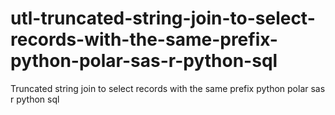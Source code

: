 # utl-truncated-string-join-to-select-records-with-the-same-prefix-python-polar-sas-r-python-sql
Truncated string join to select records with the same prefix python polar sas r python sql
